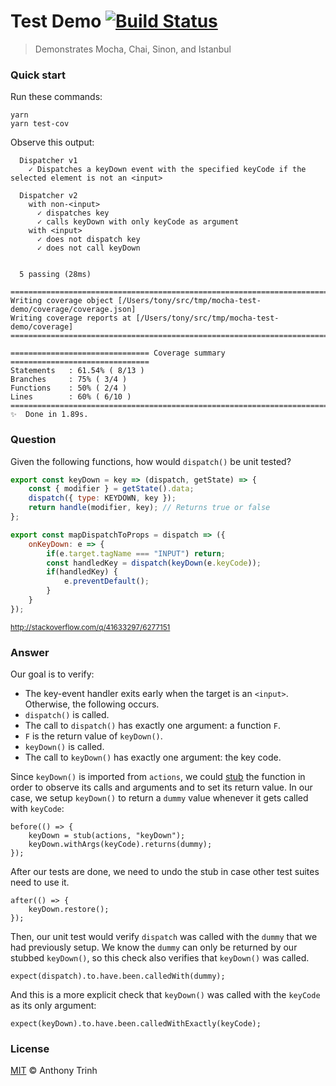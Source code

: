 # Test Demo [![Build Status](https://travis-ci.org/tony19-sandbox/mocha-test-demo.svg?branch=master)](https://travis-ci.org/tony19-sandbox/mocha-test-demo)

> Demonstrates Mocha, Chai, Sinon, and Istanbul

### Quick start

Run these commands:

    yarn
    yarn test-cov

Observe this output:

```shell
  Dispatcher v1
    ✓ Dispatches a keyDown event with the specified keyCode if the selected element is not an <input>

  Dispatcher v2
    with non-<input>
      ✓ dispatches key
      ✓ calls keyDown with only keyCode as argument
    with <input>
      ✓ does not dispatch key
      ✓ does not call keyDown


  5 passing (28ms)

=============================================================================
Writing coverage object [/Users/tony/src/tmp/mocha-test-demo/coverage/coverage.json]
Writing coverage reports at [/Users/tony/src/tmp/mocha-test-demo/coverage]
=============================================================================

=============================== Coverage summary ===============================
Statements   : 61.54% ( 8/13 )
Branches     : 75% ( 3/4 )
Functions    : 50% ( 2/4 )
Lines        : 60% ( 6/10 )
================================================================================
✨  Done in 1.89s.
```

### Question

Given the following functions, how would `dispatch()` be unit tested?

```javascript
export const keyDown = key => (dispatch, getState) => {
    const { modifier } = getState().data;
    dispatch({ type: KEYDOWN, key });
    return handle(modifier, key); // Returns true or false
};

export const mapDispatchToProps = dispatch => ({
    onKeyDown: e => {
        if(e.target.tagName === "INPUT") return;
        const handledKey = dispatch(keyDown(e.keyCode));
        if(handledKey) {
            e.preventDefault();
        }
    }
});
```

<sup>http://stackoverflow.com/q/41633297/6277151</sup>

### Answer

Our goal is to verify:

  * The key-event handler exits early when the target is an `<input>`.
     Otherwise, the following occurs.
  * `dispatch()` is called.
  * The call to `dispatch()` has exactly one argument: a function `F`.
  * `F` is the return value of `keyDown()`.
  * `keyDown()` is called.
  * The call to `keyDown()` has exactly one argument: the key code.

Since `keyDown()` is imported from `actions`, we could [stub](http://sinonjs.org/docs/#stubs)
the function in order to observe its calls and arguments and
to set its return value. In our case, we setup `keyDown()` to return
a `dummy` value whenever it gets called with `keyCode`:

    before(() => {
        keyDown = stub(actions, "keyDown");
        keyDown.withArgs(keyCode).returns(dummy);
    });

After our tests are done, we need to undo the stub in case other test
suites need to use it.

    after(() => {
        keyDown.restore();
    });

Then, our unit test would verify `dispatch` was called with the `dummy`
that we had previously setup. We know the `dummy` can only be returned
by our stubbed `keyDown()`, so this check also verifies that `keyDown()`
was called.

    expect(dispatch).to.have.been.calledWith(dummy);

And this is a more explicit check that `keyDown()` was called with the
`keyCode` as its only argument:

    expect(keyDown).to.have.been.calledWithExactly(keyCode);


### License

[MIT](https://opensource.org/licenses/MIT) &copy; Anthony Trinh
